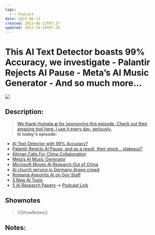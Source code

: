 ```yaml
---
tags:
  - - Podcast
date: 2023-06-13
created: 2023-06-13T07:37
updated: 2023-10-18T07:39
---
```

# This AI Text Detector boasts 99% Accuracy, we investigate - Palantir Rejects AI Pause - Meta’s AI Music Generator - And so much more... 
![]({{ImageURL}})

## Description: 
> [We thank Humata.ai for sponsoring this episode. Check out their amazing tool here. I use it every day, seriously.](https://link.mail.beehiiv.com/ss/c/0ykW_cG1PMdCfY4enExeQAXdenfIS6cXX9mNrYDjqnZqUJIxCsbE-j__lAT2ydpOXd96F25p7JVwy5TRVHJZV9z2wYFor3SI6VZJHBDuPwuGqxlNoaGb-om2PzPFdJdI8OFRNxS2Bs-aCMpfpX-BbRmQcFVFDYNjxI08bzDIQycCy3W14xYoE2CZo784tUIG/3wz/hp4iDZXCR_OHai5eFbJ0Dg/h16/t7nUNnddkoR31pB-k8ZXrD_4k20-wDHpF8yT3Kvy-fA)  
**In today's episode:**

- [AI Text Detector with 99% Accuracy?](https://link.mail.beehiiv.com/ss/c/RjueZGjXIFaGz3cKOnwQoSVAEVIXfiJ7JnDVoFCfao6uAlGDfpHRJTy3LB68PfLbphYuj43-KzpIKrb-YorT4COjarOqy4Ko18LSYRFvDmAnX6pCVEvys4Oe1x2ZliHoUCeaP6XMZNOHE186xZLMCTOHTJHHTfZvFsEKKO6VqfrtKabM8MPcbejTSZsP_dPpNxsraPbXoVAK7MBFwRxlGlPhULUzHCC_t4AQMl5Vyu_kYEWL-DnpkSwvqY0GSFUB/3wz/hp4iDZXCR_OHai5eFbJ0Dg/h6/D9cxSISMx1Kork4wPgoSFPcrCpGlsq8he_KU8cmJjPA)
- [Palantir Rejects AI Pause, and as a result, their stock… plateaus?](https://link.mail.beehiiv.com/ss/c/T7P23LXuJcnIugmaunCeOisSFriPeL0w8MuAWVONIpgBanHmGONOw2uIBXcefxBMYGgRC7fBVl93Ub5NoWLvTT_H7b9Q3x9BOOg-kQPK6mZvBd89DmZNkcI_jypGiQFwtmTlAE4kEuvHVlJSNwz9FX_SaXXwjKa6JzKDwqYY2PKoj6n2zOQf7NVXYBCnPx008c0POs48IcMRzyPwpx2SL8BEbplJemaiRz1WdjER4gprH7nG5sf3g0DX-sl1Ae2iKlBV8-IELRIw3-sygCoJ3w/3wz/hp4iDZXCR_OHai5eFbJ0Dg/h9/OcjX9IZJwgEWDXraVLhK3pg-G8Hs6HJIuboUxr8C5k4)
- [Altman Calls For China Collaboration](https://link.mail.beehiiv.com/ss/c/RjueZGjXIFaGz3cKOnwQoVLLXMtOEwFJyqJrADRRtgGZQicy2RYsfoFnNdDvVd2PGKS0RcBoT7uDQrmDi7N355JVgg4wxKoxWJdnCx417vzRLPwtRBHnm0pouneUMJW-dKPiyuoaLUHk4ZcXV98dbsF904IXbyWSxAtrpbGLHULw7JJPlsz8G_kQ-9jHTBTTOBPpMhDkCcFCaY94imH4rjNMQDR7fW97mcXXJ0RMBhmUxS56ewW4Q7P1SAW8l5KhD4EORhgyN959AnkAMrgue5Avqnswe485_kw-Y7SfJ5uCFAz9VDaJCUXFT-i4JtOb/3wz/hp4iDZXCR_OHai5eFbJ0Dg/h10/tQC5S51TijFkLnV50sNRtKlH6rc-mie-AwTidWZz1tI)
- [Meta’s AI Music Generator](https://link.mail.beehiiv.com/ss/c/ELKHoTnso080N2c8AwDsfvL5T8EZ8QZaSKxrDP2mvz2Hxr-H4zLA1awjeULLqb1Z7xkptPFNiMV67PKOSeThkOVChQ_umjvXvbeI2dbJM7aASYizBoUH15_qL0HLbZjRSBSjH2QfRJ8aqhTZL9tk7PJRRJkuKeQOj-AAvsnPD5O_XrOrxGD1SZEdS_FNDTufugRlLf_2TcPMyKhtCvTuHfdiHXuqONNgXn1suhiikmHDki2CpV5LfYd0ILR0FKbxja_FL7tDaHEk__yp8kWo4g/3wz/hp4iDZXCR_OHai5eFbJ0Dg/h11/GCQ_vwNApOgsRL4aExbgeiebgXm6C8OQo4yCcJcGDCQ)
- [Microsoft Moves AI Research Out of China](https://link.mail.beehiiv.com/ss/c/RjueZGjXIFaGz3cKOnwQoY3RCna9ohIe6pW8neGFIWXuk74tQTCxV8_AQfOxLnr2fCUf_BBTlRnU0PFG6n59ajXCPZ77mpnoPwclf7IIIvjiHEhI3QpbA2_3qfpX3jCcxkEXWfMNh1TtgSu8tJAFxCn9bBfUet4cTs2gXyCUXHGFs5Rta71vDtqVNHJOXu3PeaYIMHFhrnIFAyuzGUNA4FtM50fScsw_OrESQM4xXMU/3wz/hp4iDZXCR_OHai5eFbJ0Dg/h12/poxZp-Mo36dTgbuF_Xt0zLk_jN-QZZoRL7Rv6wuggKo)
- [AI church service in Germany draws crowd](https://link.mail.beehiiv.com/ss/c/RjueZGjXIFaGz3cKOnwQoV0d1DRgz_mKmz3-_5I9y9EIi7fnDPOVLX_5YYAcUqxQKh7Et5IOFbULyh0K-o4YyDZC4J1rjy_08sgQ3ncmhlufq97lucGPtbQLBxTy58vVftImxta3dpRV_rLVZAqHjkDYaNbrBgdW7RKP4QSa-Qggl8CJE2fg-keZtKUdCQj-_e7278LuBfmnjCCdjS7HiVHUcc0VL8PEQz8GJp0jMZk/3wz/hp4iDZXCR_OHai5eFbJ0Dg/h13/xhcNzIk_k9i25FTwkNTqWyM_bRR3c-ALXLQuti67isU)
- [Romania Appoints AI on Gov Staff](https://link.mail.beehiiv.com/ss/c/RjueZGjXIFaGz3cKOnwQoUoiR5AFZetsKks6xBSAq30IsuCMELVJNKoyKjK2qNuJ-UQCqJmV_ClHqqs4bJhQNo01BjQ0ewQhWla91yWGbO3FNSQODd_J0VLlKznvh0HiRlvymqWQ0YR0NRBrxY1pbvvKLhjefj7FtLJLmf9-xLfD5w_5Zn68vVhifCcQMb_jxaL-GfQQxdpgzEnCRVB-yOvXwZKBvFNX55-Qi8BAt0d6qevHLenqZStJX6F0lz9WAnFiIIU9TDi_FQ1LtHoop19_tVEkbD5Y0v93xnOfs92FaVTiRvPsrt6MQwhgoU9o0PfOMBRWDN1TuxLloGMPUQ/3wz/hp4iDZXCR_OHai5eFbJ0Dg/h15/r0DPsjzENqYU862scTtDZMGXIC-J45-Z5m2TxJCzIl4)
- [5 New AI Tools](https://aibreakfast.beehiiv.com)
- [5 AI Research Papers](https://aibreakfast.beehiiv.com)
-> [Podcast Link]({{PodcastURL}})

## Shownotes
> {{ShowNotes}}

## Notes: